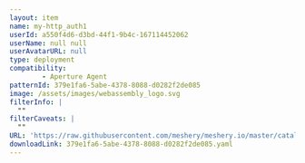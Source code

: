 ```yaml
---
layout: item
name: my-http_auth1
userId: a550f4d6-d3bd-44f1-9b4c-167114452062
userName: null null
userAvatarURL: null
type: deployment
compatibility: 
        - Aperture Agent
patternId: 379e1fa6-5abe-4378-8088-d0282f2de085
image: /assets/images/webassembly_logo.svg
filterInfo: |
  ""
filterCaveats: |
  ""
URL: 'https://raw.githubusercontent.com/meshery/meshery.io/master/catalog/379e1fa6-5abe-4378-8088-d0282f2de085.yaml'
downloadLink: 379e1fa6-5abe-4378-8088-d0282f2de085.yaml
---
```

